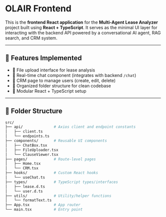 # OLAIR Frontend

This is the **frontend React application** for the **Multi-Agent Lease Analyzer** project built using **React + TypeScript**. It serves as the minimal UI layer for interacting with the backend API powered by a conversational AI agent, RAG search, and CRM system.

---

## 🚀 Features Implemented

- 🔹 File upload interface for lease analysis
- 🔹 Real-time chat component (integrates with backend `/chat`)
- 🔹 CRM page to manage users (create, edit, delete)
- 🔹 Organized folder structure for clean codebase
- 🔹 Modular React + TypeScript setup

---

## 🧾 Folder Structure

```bash
src/
├── api/              # Axios client and endpoint constants
│   ├── client.ts
│   └── endpoints.ts
├── components/       # Reusable UI components
│   ├── ChatBox.tsx
│   ├── FileUploader.tsx
│   └── ClauseViewer.tsx
├── pages/            # Route-level pages
│   ├── Home.tsx
│   └── CRM.tsx
├── hooks/            # Custom React hooks
│   └── useChat.ts
├── types/            # TypeScript types/interfaces
│   ├── lease.d.ts
│   └── user.d.ts
├── utils/            # Utility/helper functions
│   └── formatText.ts
├── App.tsx           # App router
└── main.tsx          # Entry point

